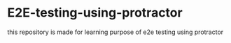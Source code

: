 # E2E-testing-using-protractor
this repository is made for learning purpose of e2e testing using protractor
